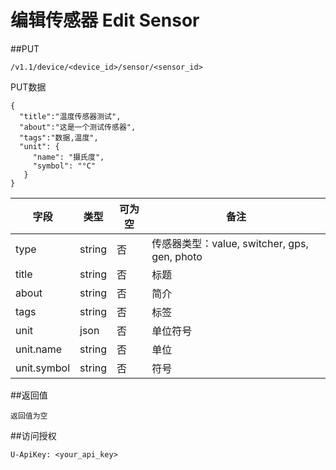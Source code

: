 # 编辑传感器 Edit Sensor

##PUT

    /v1.1/device/<device_id>/sensor/<sensor_id>

PUT数据

    {
      "title":"温度传感器测试",
      "about":"这是一个测试传感器",
      "tags":"数据,温度",
      "unit": {
         "name": "摄氏度",
         "symbol": "°C"
       }
    }


| 字段 | 类型 | 可为空 | 备注 |
| -- | -- | -- | -- |
| type | string | 否 | 传感器类型：value, switcher, gps, gen, photo |
| title | string | 否 | 标题 |
| about | string | 否 | 简介 |
| tags | string | 否 | 标签 |
| unit | json | 否 | 单位符号 |
| unit.name | string | 否 | 单位 |
| unit.symbol | string | 否 | 符号 |

##返回值

    返回值为空

##访问授权

    U-ApiKey: <your_api_key>
